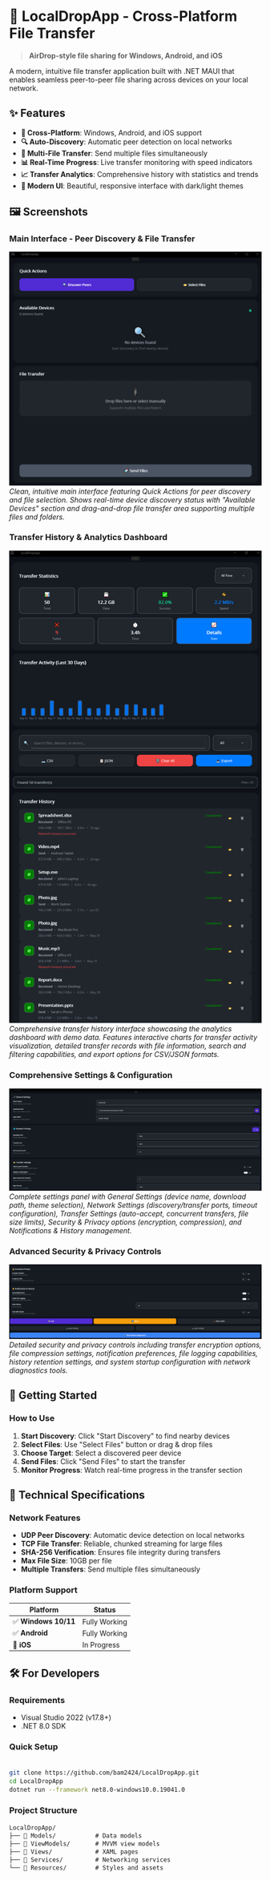 # 📡 LocalDropApp - Cross-Platform File Transfer

> **AirDrop-style file sharing for Windows, Android, and iOS**

A modern, intuitive file transfer application built with .NET MAUI that enables seamless peer-to-peer file sharing across devices on your local network.


## ✨ Features

- **📱 Cross-Platform**: Windows, Android, and iOS support
- **🔍 Auto-Discovery**: Automatic peer detection on local networks
- **📁 Multi-File Transfer**: Send multiple files simultaneously
- **📊 Real-Time Progress**: Live transfer monitoring with speed indicators
- **📈 Transfer Analytics**: Comprehensive history with statistics and trends
- **🎨 Modern UI**: Beautiful, responsive interface with dark/light themes

## 🖼️ Screenshots

### Main Interface - Peer Discovery & File Transfer
![Main Interface](docs/images/main-interface.png)
*Clean, intuitive main interface featuring Quick Actions for peer discovery and file selection. Shows real-time device discovery status with "Available Devices" section and drag-and-drop file transfer area supporting multiple files and folders.*

### Transfer History & Analytics Dashboard
![Transfer Statistics](docs/images/transfer-statistics.png)
*Comprehensive transfer history interface showcasing the analytics dashboard with demo data. Features interactive charts for transfer activity visualization, detailed transfer records with file information, search and filtering capabilities, and export options for CSV/JSON formats.*

### Comprehensive Settings & Configuration
![Settings Page](docs/images/settings-page.png)
*Complete settings panel with General Settings (device name, download path, theme selection), Network Settings (discovery/transfer ports, timeout configuration), Transfer Settings (auto-accept, concurrent transfers, file size limits), Security & Privacy options (encryption, compression), and Notifications & History management.*

### Advanced Security & Privacy Controls
![Security Settings](docs/images/security-settings.png)
*Detailed security and privacy controls including transfer encryption options, file compression settings, notification preferences, file logging capabilities, history retention settings, and system startup configuration with network diagnostics tools.*


## 🚀 Getting Started

### **How to Use**
1. **Start Discovery**: Click "Start Discovery" to find nearby devices
2. **Select Files**: Use "Select Files" button or drag & drop files
3. **Choose Target**: Select a discovered peer device
4. **Send Files**: Click "Send Files" to start the transfer
5. **Monitor Progress**: Watch real-time progress in the transfer section

## 🔧 Technical Specifications

### **Network Features**
- **UDP Peer Discovery**: Automatic device detection on local networks
- **TCP File Transfer**: Reliable, chunked streaming for large files
- **SHA-256 Verification**: Ensures file integrity during transfers
- **Max File Size**: 10GB per file
- **Multiple Transfers**: Send multiple files simultaneously

### **Platform Support**
| Platform | Status | 
|----------|--------|
| ✅ **Windows 10/11** | Fully Working |
| ✅ **Android** | Fully Working |
| 🔄 **iOS** | In Progress |

## 🛠️ For Developers

### **Requirements**
- Visual Studio 2022 (v17.8+)
- .NET 8.0 SDK

### **Quick Setup**
```bash

git clone https://github.com/bam2424/LocalDropApp.git
cd LocalDropApp
dotnet run --framework net8.0-windows10.0.19041.0
```

### **Project Structure**
```
LocalDropApp/
├── 📁 Models/           # Data models
├── 📁 ViewModels/       # MVVM view models
├── 📁 Views/            # XAML pages
├── 📁 Services/         # Networking services
└── 📁 Resources/        # Styles and assets
```
